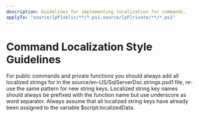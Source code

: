 ```yaml
---
description: Guidelines for implementing localization for commands.
applyTo: "source/[pP]ublic/**/*.ps1,source/[pP]rivate/**/*.ps1"
---
```


# Command Localization Style Guidelines

For public commands and private functions you should always add all localized
strings for in the source/en-US/SqlServerDsc.strings.psd1 file, re-use the
same pattern for new string keys. Localized string key names should always
be prefixed with the function name but use underscore as word separator.
Always assume that all localized string keys have already been assigned to
the variable $script:localizedData.
